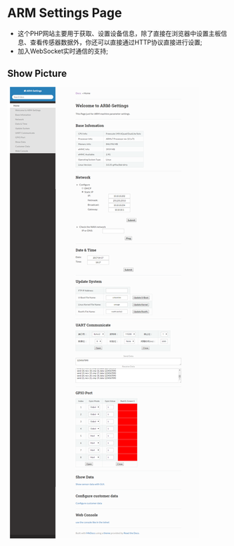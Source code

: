 # ARM Settings Page

* 这个PHP网站主要用于获取、设置设备信息，除了直接在浏览器中设置主板信息、查看传感器数据外，你还可以直接通过HTTP协议直接进行设置;
* 加入WebSocket实时通信的支持;

## Show Picture

![image/ARM-Settings.png](image/ARM-Settings.png)
